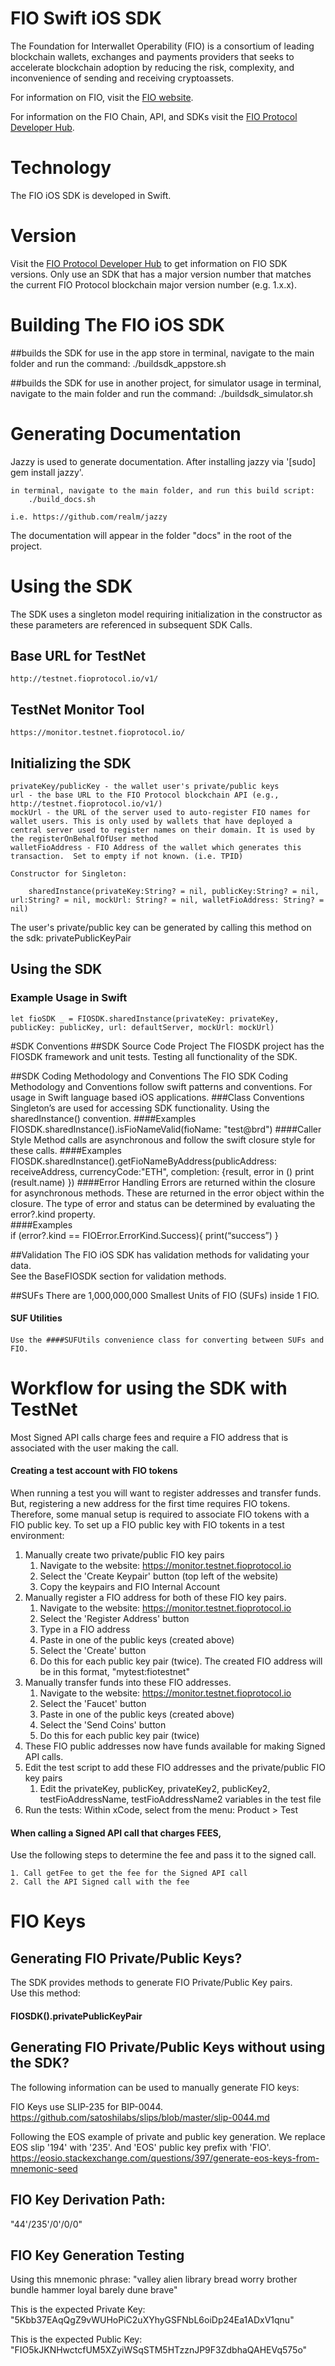 # FIO Swift iOS SDK
The Foundation for Interwallet Operability (FIO) is a consortium of leading blockchain wallets, exchanges and payments providers that seeks to accelerate blockchain adoption by reducing the risk, complexity, and inconvenience of sending and receiving cryptoassets.

For information on FIO, visit the [FIO website](https://fio.foundation).

For information on the FIO Chain, API, and SDKs visit the [FIO Protocol Developer Hub](https://developers.fioprotocol.io).

# Technology
The FIO iOS SDK is developed in Swift.

# Version 
Visit the [FIO Protocol Developer Hub](https://developers.fioprotocol.io) to get information on FIO SDK versions. Only use an SDK that has a major version number that matches the current FIO Protocol blockchain major version number (e.g. 1.x.x).

# Building The FIO iOS SDK

##builds the SDK for use in the app store
	in terminal, navigate to the main folder and run the command:
		./buildsdk_appstore.sh

##builds the SDK for use in another project, for simulator usage
	in terminal, navigate to the main folder and run the command:
		./buildsdk_simulator.sh 

# Generating Documentation
Jazzy is used to generate documentation. After installing jazzy via '[sudo] gem install jazzy'.

	in terminal, navigate to the main folder, and run this build script:
		./build_docs.sh

	i.e. https://github.com/realm/jazzy

The documentation will appear in the folder "docs" in the root of the project.

# Using the SDK
The SDK uses a singleton model requiring initialization in the constructor as these parameters are referenced in subsequent SDK Calls.

## Base URL for TestNet
	http://testnet.fioprotocol.io/v1/

## TestNet Monitor Tool
	https://monitor.testnet.fioprotocol.io/

## Initializing the SDK
	privateKey/publicKey - the wallet user's private/public keys
	url - the base URL to the FIO Protocol blockchain API (e.g., http://testnet.fioprotocol.io/v1/)
	mockUrl - the URL of the server used to auto-register FIO names for wallet users. This is only used by wallets that have deployed a central server used to register names on their domain. It is used by the registerOnBehalfOfUser method
	walletFioAddress - FIO Address of the wallet which generates this transaction.  Set to empty if not known. (i.e. TPID)

	Constructor for Singleton:

		sharedInstance(privateKey:String? = nil, publicKey:String? = nil, url:String? = nil, mockUrl: String? = nil, walletFioAddress: String? = nil)

The user's private/public key can be generated by calling this method on the sdk:
	privatePublicKeyPair

## Using the SDK
### Example Usage in Swift
	
	let fioSDK _ = FIOSDK.sharedInstance(privateKey: privateKey, publicKey: publicKey, url: defaultServer, mockUrl: mockUrl)

#SDK Conventions
##SDK Source Code Project
The FIOSDK project has the FIOSDK framework and unit tests. Testing all functionality of the SDK.

##SDK Coding Methodology and Conventions
The FIO SDK Coding Methodology and Conventions follow swift patterns and conventions.  For usage in Swift language based iOS applications.
###Class Conventions
	Singleton’s are used for accessing SDK functionality. Using the sharedInstance() convention.
 ####Examples	
	FIOSDK.sharedInstance().isFioNameValid(fioName: "test@brd")
 ####Caller Style
	Method calls are asynchronous and follow the swift closure style for these calls.
 ####Examples
	FIOSDK.sharedInstance().getFioNameByAddress(publicAddress: receiveAddress, 
			currencyCode:"ETH", completion:  {result, error in ()
          				print (result.name) 
		})
####Error Handling
	Errors are returned within the closure for asynchronous methods.  These are returned in the error object within the closure.  The type of error and status can be determined by evaluating the error?.kind property.  
####Examples	
	if (error?.kind == FIOError.ErrorKind.Success){ 
		print(“success”) 
	 }

##Validation
	The FIO iOS SDK has validation methods for validating your data.  
	See the BaseFIOSDK section for validation methods.

##SUFs
	There are 1,000,000,000 Smallest Units of FIO (SUFs) inside 1 FIO.

#### SUF Utilities 
####
	Use the ####SUFUtils convenience class for converting between SUFs and FIO.

# Workflow for using the SDK with TestNet
Most Signed API calls charge fees and require a FIO address that is associated with the user making the call. 

#### Creating a test account with FIO tokens
When running a test you will want to register addresses and transfer funds. But, registering a new address for the first time requires FIO tokens. Therefore, some manual setup is required to associate FIO tokens with a FIO public key. To set up a FIO public key with FIO tokents in a test environment:
 
1. Manually create two private/public FIO key pairs 
	1. Navigate to the website: https://monitor.testnet.fioprotocol.io
	2. Select the 'Create Keypair' button (top left of the website)
	3. Copy the keypairs and FIO Internal Account 
2. Manually register a FIO address for both of these FIO key pairs. 
	1. Navigate to the website: https://monitor.testnet.fioprotocol.io
	2. Select the 'Register Address' button
	3. Type in a FIO address 
	4. Paste in one of the public keys (created above)
	5. Select the 'Create' button
	6. Do this for each public key pair (twice).  The created FIO address will be in this format, "mytest:fiotestnet"
3. Manually transfer funds into these FIO addresses.
	1. Navigate to the website: https://monitor.testnet.fioprotocol.io
	2. Select the 'Faucet' button
	3. Paste in one of the public keys (created above)
	4. Select the 'Send Coins' button
	5. Do this for each public key pair (twice)
4. These FIO public addresses now have funds available for making Signed API calls.
5. Edit the test script to add these FIO addresses and the private/public FIO key pairs
	1. Edit the privateKey, publicKey, privateKey2, publicKey2, testFioAddressName, testFioAddressName2 variables in the test file 
6. Run the tests: 
	Within xCode, select from the menu: 
		Product > Test 

#### When calling a Signed API call that charges FEES, 
Use the following steps to determine the fee and pass it to the signed call.

	1. Call getFee to get the fee for the Signed API call
	2. Call the API Signed call with the fee

# FIO Keys
## Generating FIO Private/Public Keys?
The SDK provides methods to generate FIO Private/Public Key pairs.  
	Use this method:
#### FIOSDK().privatePublicKeyPair

## Generating FIO Private/Public Keys without using the SDK?
The following information can be used to manually generate FIO keys:

FIO Keys use SLIP-235 for BIP-0044.
https://github.com/satoshilabs/slips/blob/master/slip-0044.md

Following the EOS example of private and public key generation. We replace EOS slip '194' with '235'.  And 'EOS' public key prefix with 'FIO'.
https://eosio.stackexchange.com/questions/397/generate-eos-keys-from-mnemonic-seed

##  FIO Key Derivation Path:
"44'/235'/0'/0/0"

## FIO Key Generation Testing

Using this mnemonic phrase:
"valley alien library bread worry brother bundle hammer loyal barely dune brave"

This is the expected Private Key:
"5Kbb37EAqQgZ9vWUHoPiC2uXYhyGSFNbL6oiDp24Ea1ADxV1qnu"

This is the expected Public Key:
"FIO5kJKNHwctcfUM5XZyiWSqSTM5HTzznJP9F3ZdbhaQAHEVq575o"


